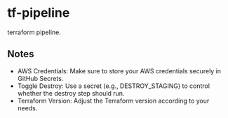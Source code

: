 # tf-pipeline
terraform pipeline.

## Notes
- AWS Credentials: Make sure to store your AWS credentials securely in GitHub Secrets.
- Toggle Destroy: Use a secret (e.g., DESTROY_STAGING) to control whether the destroy step should run.
- Terraform Version: Adjust the Terraform version according to your needs.
